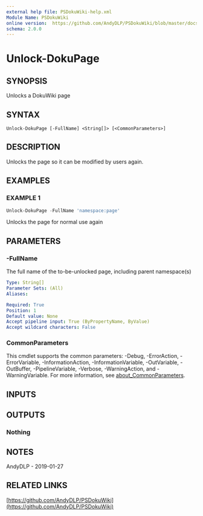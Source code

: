 ```yaml
---
external help file: PSDokuWiki-help.xml
Module Name: PSDokuWiki
online version:  https://github.com/AndyDLP/PSDokuWiki/blob/master/docs/Unlock-DokuPage.md
schema: 2.0.0
---
```


# Unlock-DokuPage

## SYNOPSIS
Unlocks a DokuWiki page

## SYNTAX

```
Unlock-DokuPage [-FullName] <String[]> [<CommonParameters>]
```

## DESCRIPTION
Unlocks the page so it can be modified by users again.

## EXAMPLES

### EXAMPLE 1
```powershell
Unlock-DokuPage -FullName 'namespace:page'
```

Unlocks the page for normal use again

## PARAMETERS

### -FullName
The full name of the to-be-unlocked page, including parent namespace(s)

```yaml
Type: String[]
Parameter Sets: (All)
Aliases:

Required: True
Position: 1
Default value: None
Accept pipeline input: True (ByPropertyName, ByValue)
Accept wildcard characters: False
```

### CommonParameters
This cmdlet supports the common parameters: -Debug, -ErrorAction, -ErrorVariable, -InformationAction, -InformationVariable, -OutVariable, -OutBuffer, -PipelineVariable, -Verbose, -WarningAction, and -WarningVariable. For more information, see [about_CommonParameters](http://go.microsoft.com/fwlink/?LinkID=113216).

## INPUTS

## OUTPUTS

### Nothing
## NOTES
AndyDLP - 2019-01-27

## RELATED LINKS

[https://github.com/AndyDLP/PSDokuWiki](https://github.com/AndyDLP/PSDokuWiki)

